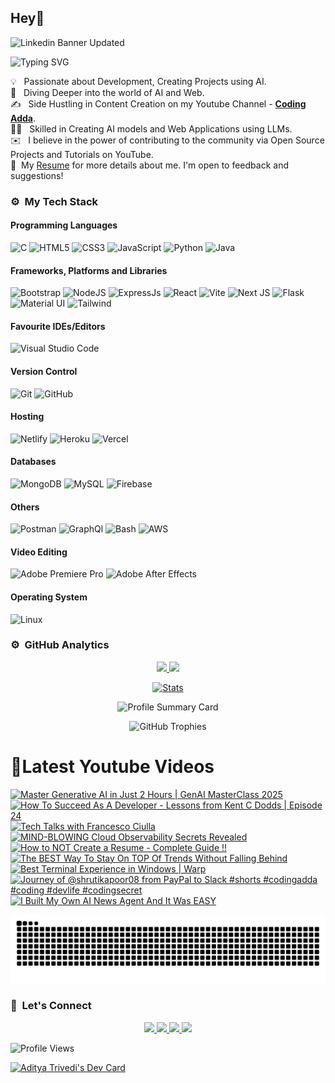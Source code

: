 ## Hey👋
![Linkedin Banner Updated](https://github.com/Yuvadi29/Yuvadi29/assets/80524895/64e39555-2b44-48be-a6b2-1a2a13c285be)


![Typing SVG](https://readme-typing-svg.herokuapp.com?font=comfortaa&color=ffffff&size=24&width=500&lines=🚀Software-Developer;🎙️Podcaster;📷Content-Creator;🎤Speaker;📕Author👋Nice+to+meet+you...)

💡 &nbsp; Passionate about Development, Creating Projects using AI.\
🧠 &nbsp; Diving Deeper into the world of AI and Web.\
✍️ &nbsp; Side Hustling in Content Creation on my Youtube Channel - **[Coding Adda](https://www.youtube.com/@Coding_adda)**.\
🧑‍🏭 &nbsp; Skilled in Creating AI models and Web Applications using LLMs.\
✉️ &nbsp; I believe in the power of contributing to the community via Open Source Projects and Tutorials on YouTube.\
📄 &nbsp;My [Resume](Aditya_Trivedi_CV.pdf) for more details about me. I'm open to feedback and suggestions!

### ⚙️ &nbsp;My Tech Stack
#### Programming Languages 

![C](https://skillicons.dev/icons?i=c)
![HTML5](https://skillicons.dev/icons?i=html)
![CSS3](https://skillicons.dev/icons?i=css)
![JavaScript](https://skillicons.dev/icons?i=js)
![Python](https://skillicons.dev/icons?i=python)
![Java](https://skillicons.dev/icons?i=java)

#### Frameworks, Platforms and Libraries

![Bootstrap](https://skillicons.dev/icons?i=bootstrap)
![NodeJS](https://skillicons.dev/icons?i=nodejs)
![ExpressJs](https://skillicons.dev/icons?i=express)
![React](https://skillicons.dev/icons?i=react)
![Vite](https://skillicons.dev/icons?i=vite)
![Next JS](https://skillicons.dev/icons?i=nextjs)
![Flask](https://skillicons.dev/icons?i=flask)
![Material UI](https://skillicons.dev/icons?i=materialui)
![Tailwind](https://skillicons.dev/icons?i=tailwind)


#### Favourite IDEs/Editors

![Visual Studio Code](https://skillicons.dev/icons?i=vscode)


#### Version Control

![Git](https://skillicons.dev/icons?i=git)
![GitHub](https://skillicons.dev/icons?i=github)

#### Hosting

![Netlify](https://skillicons.dev/icons?i=netlify)
![Heroku](https://skillicons.dev/icons?i=heroku)
![Vercel](https://skillicons.dev/icons?i=vercel)

#### Databases

![MongoDB](https://skillicons.dev/icons?i=mongodb)
![MySQL](https://skillicons.dev/icons?i=mysql)
![Firebase](https://skillicons.dev/icons?i=firebase)

#### Others

![Postman](https://skillicons.dev/icons?i=postman)
![GraphQl](https://skillicons.dev/icons?i=graphql)
![Bash](https://skillicons.dev/icons?i=bash)
![AWS](https://skillicons.dev/icons?i=aws)

#### Video Editing
![Adobe Premiere Pro](https://skillicons.dev/icons?i=pr)
![Adobe After Effects](https://skillicons.dev/icons?i=ae)

#### Operating System

![Linux](https://skillicons.dev/icons?i=linux)

<!--START_SECTION:waka-->
<!--END_SECTION:waka-->

### ⚙️ &nbsp;GitHub Analytics

<p align="center">
  <a href="https://github.com/Yuvadi29">
    <img height="180em" src="https://github-readme-stats-eight-theta.vercel.app/api?username=Yuvadi29&show_icons=true&theme=algolia&include_all_commits=true&count_private=true"/>
    <img height="180em" src="https://github-readme-stats-eight-theta.vercel.app/api/top-langs/?username=Yuvadi29&layout=compact&langs_count=8&theme=algolia"/>
  </a>
</p>

<p align="center">
    <!-- Stats Card -->
    <a href="https://github.com/Yuvadi29">
        <img src="https://github-stats-alpha.vercel.app/api/?username=Yuvadi29&cc=333333&tc=ffffff&ic=4B8BDA" alt="Stats" />
    </a>
</p>


<p align="center">
    <!-- Profile Summary Card -->
    <img src="https://github-profile-summary-cards.vercel.app/api/cards/profile-details?username=Yuvadi29&theme=algolia" alt="Profile Summary Card" />
</p>

<p align="center">
    <!-- Trophy Stats -->
    <img src="https://github-profile-trophy.vercel.app/?username=Yuvadi29&theme=tokyonight" alt="GitHub Trophies" />
</p>


# 📸Latest Youtube Videos
<!-- BEGIN YOUTUBE-CARDS -->
[![Master Generative AI in Just 2 Hours | GenAI MasterClass 2025](https://ytcards.demolab.com/?id=RBUmENwt8w8&title=Master+Generative+AI+in+Just+2+Hours+%7C+GenAI+MasterClass+2025&lang=en&timestamp=1743175817&background_color=%230d1117&title_color=%23ffffff&stats_color=%23dedede&max_title_lines=1&width=250&border_radius=5 "Master Generative AI in Just 2 Hours | GenAI MasterClass 2025")](https://www.youtube.com/watch?v=RBUmENwt8w8)
[![How To Succeed As A Developer - Lessons from Kent C Dodds | Episode 24](https://ytcards.demolab.com/?id=ilmRsX2X7zM&title=How+To+Succeed+As+A+Developer+-+Lessons+from+Kent+C+Dodds+%7C+Episode+24&lang=en&timestamp=1742916616&background_color=%230d1117&title_color=%23ffffff&stats_color=%23dedede&max_title_lines=1&width=250&border_radius=5 "How To Succeed As A Developer - Lessons from Kent C Dodds | Episode 24")](https://www.youtube.com/watch?v=ilmRsX2X7zM)
[![Tech Talks with Francesco Ciulla](https://ytcards.demolab.com/?id=z2S0YduElRs&title=Tech+Talks+with+Francesco+Ciulla&lang=en&timestamp=1742610555&background_color=%230d1117&title_color=%23ffffff&stats_color=%23dedede&max_title_lines=1&width=250&border_radius=5 "Tech Talks with Francesco Ciulla")](https://www.youtube.com/watch?v=z2S0YduElRs)
[![MIND-BLOWING Cloud Observability Secrets Revealed](https://ytcards.demolab.com/?id=iPCD_Krd41A&title=MIND-BLOWING+Cloud+Observability+Secrets+Revealed&lang=en&timestamp=1742571026&background_color=%230d1117&title_color=%23ffffff&stats_color=%23dedede&max_title_lines=1&width=250&border_radius=5 "MIND-BLOWING Cloud Observability Secrets Revealed")](https://www.youtube.com/watch?v=iPCD_Krd41A)
[![How to NOT Create a Resume - Complete Guide !!](https://ytcards.demolab.com/?id=HJPmvn6DmAk&title=How+to+NOT+Create+a+Resume+-+Complete+Guide+%21%21&lang=en&timestamp=1742311933&background_color=%230d1117&title_color=%23ffffff&stats_color=%23dedede&max_title_lines=1&width=250&border_radius=5 "How to NOT Create a Resume - Complete Guide !!")](https://www.youtube.com/watch?v=HJPmvn6DmAk)
[![The BEST Way To Stay On TOP Of Trends Without Falling Behind](https://ytcards.demolab.com/?id=8odSu7Vh29A&title=The+BEST+Way+To+Stay+On+TOP+Of+Trends+Without+Falling+Behind&lang=en&timestamp=1741707003&background_color=%230d1117&title_color=%23ffffff&stats_color=%23dedede&max_title_lines=1&width=250&border_radius=5 "The BEST Way To Stay On TOP Of Trends Without Falling Behind")](https://www.youtube.com/watch?v=8odSu7Vh29A)
[![Best Terminal Experience in Windows | Warp](https://ytcards.demolab.com/?id=BhXlSxoEdQo&title=Best+Terminal+Experience+in+Windows+%7C+Warp&lang=en&timestamp=1741361408&background_color=%230d1117&title_color=%23ffffff&stats_color=%23dedede&max_title_lines=1&width=250&border_radius=5 "Best Terminal Experience in Windows | Warp")](https://www.youtube.com/watch?v=BhXlSxoEdQo)
[![Journey of @shrutikapoor08 from PayPal to Slack #shorts #codingadda #coding #devlife #codingsecret](https://ytcards.demolab.com/?id=zCszbwxWf8g&title=Journey+of+%40shrutikapoor08+from+PayPal+to+Slack+%23shorts+%23codingadda+%23coding+%23devlife+%23codingsecret&lang=en&timestamp=1741272165&background_color=%230d1117&title_color=%23ffffff&stats_color=%23dedede&max_title_lines=1&width=250&border_radius=5 "Journey of @shrutikapoor08 from PayPal to Slack #shorts #codingadda #coding #devlife #codingsecret")](https://www.youtube.com/watch?v=zCszbwxWf8g)
[![I Built My Own AI News Agent And It Was EASY](https://ytcards.demolab.com/?id=JD88thteAiQ&title=I+Built+My+Own+AI+News+Agent+And+It+Was+EASY&lang=en&timestamp=1741102210&background_color=%230d1117&title_color=%23ffffff&stats_color=%23dedede&max_title_lines=1&width=250&border_radius=5 "I Built My Own AI News Agent And It Was EASY")](https://www.youtube.com/watch?v=JD88thteAiQ)
<!-- END YOUTUBE-CARDS -->

<img src="https://raw.githubusercontent.com/Yuvadi29/Yuvadi29/output/snake.svg" alt="Snake animation" />

###

### 👋 &nbsp;Let's Connect
<p align="center">
  <a href="https://www.linkedin.com/in/adityat1702/">
        <img
            height="25"
            src="https://img.shields.io/badge/linkedin-%230077B5.svg?style=for-the-badge&logo=linkedin&logoColor=white"
        />
  </a>
  <a href="mailto:letstalkaditya@gmail.com">
        <img
            height="25"
            src="https://img.shields.io/badge/Gmail-D14836?style=for-the-badge&logo=gmail&logoColor=white"
        />
  <a href="https://youtube.com/@coding_adda">
    <img
        height="25"
        src="https://img.shields.io/badge/YouTube-red?/-@coding_adda?style=for-the-badge&logo=youtube&logoColor=white"
  </a>
    <a href="https://github.com/Yuvadi29">
        <img
            height="25"
            src="https://img.shields.io/badge/github-%23121011.svg?style=for-the-badge&logo=github&logoColor=white"
        />
    </a>
</p>

![Profile Views](https://komarev.com/ghpvc/?username=Yuvadi29&color=blue&style=flat&label=Profile+Views&base=1000)

<a href="https://app.daily.dev/devadi"><img src="https://api.daily.dev/devcards/v2/E1VtXQx33L0b4y5qw4f9k.png?type=default&r=4xe" width="356" alt="Aditya Trivedi's Dev Card"/></a>

